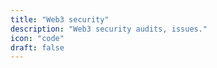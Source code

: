 ```yaml
---
title: "Web3 security"
description: "Web3 security audits, issues."
icon: "code"
draft: false
---
```


